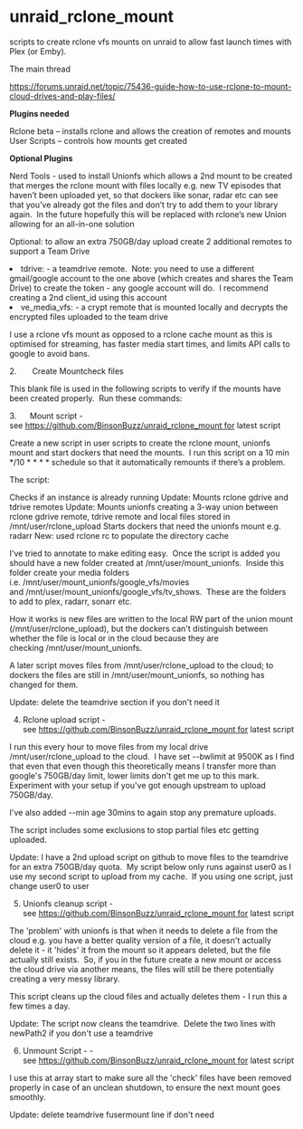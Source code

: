 # unraid_rclone_mount
scripts to create rclone vfs mounts on unraid to allow fast launch times with Plex (or Emby).

The main thread

https://forums.unraid.net/topic/75436-guide-how-to-use-rclone-to-mount-cloud-drives-and-play-files/

<b>Plugins needed</b>

Rclone beta – installs rclone and allows the creation of remotes and mounts
User Scripts – controls how mounts get created


<b>Optional Plugins</b>

Nerd Tools - used to install Unionfs which allows a 2nd mount to be created that merges the rclone mount with files locally e.g. new TV episodes that haven’t been uploaded yet, so that dockers like sonar, radar etc can see that you’ve already got the files and don’t try to add them to your library again.  In the future hopefully this will be replaced with rclone’s new Union allowing for an all-in-one solution

Optional: to allow an extra 750GB/day upload create 2 additional remotes to support a Team Drive

<li>tdrive: - a teamdrive remote.  Note: you need to use a different gmail/google account to the one above (which creates and shares the Team Drive) to create the token - any google account will do.  I recommend creating a 2nd client_id using this account</li>
<li>ve_media_vfs: - a crypt remote that is mounted locally and decrypts the encrypted files uploaded to the team drive</li>


I use a rclone vfs mount as opposed to a rclone cache mount as this is optimised for streaming, has faster media start times, and limits API calls to google to avoid bans.

2.       Create Mountcheck files

This blank file is used in the following scripts to verify if the mounts have been created properly.  Run these commands:

3.      Mount script - see https://github.com/BinsonBuzz/unraid_rclone_mount for latest script

Create a new script in user scripts to create the rclone mount, unionfs mount and start dockers that need the mounts.  I run this script on a 10 min */10 * * * * schedule so that it automatically remounts if there’s a problem. 

The script:

Checks if an instance is already running
Update: Mounts rclone gdrive and tdrive remotes
Update: Mounts unionfs creating a 3-way union between rclone gdrive remote, tdrive remote and local files stored in /mnt/user/rclone_upload
Starts dockers that need the unionfs mount e.g. radarr
New: used rclone rc to populate the directory cache


I've tried to annotate to make editing easy.  Once the script is added you should have a new folder created at /mnt/user/mount_unionfs.  Inside this folder create your media folders i.e. /mnt/user/mount_unionfs/google_vfs/movies and /mnt/user/mount_unionfs/google_vfs/tv_shows.  These are the folders to add to plex, radarr, sonarr etc.



How it works is new files are written to the local RW part of the union mount (/mnt/user/rclone_upload), but the dockers can't distinguish between whether the file is local or in the cloud because they are checking /mnt/user/mount_unionfs. 



A later script moves files from /mnt/user/rclone_upload to the cloud; to dockers the files are still in /mnt/user/mount_unionfs, so nothing has changed for them.



Update: delete the teamdrive section if you don't need it

4. Rclone upload script - see https://github.com/BinsonBuzz/unraid_rclone_mount for latest script



I run this every hour to move files from my local drive /mnt/user/rclone_upload to the cloud.  I have set --bwlimit at 9500K as I find that even that even though this theoretically means I transfer more than google's 750GB/day limit, lower limits don't get me up to this mark.  Experiment with your setup if you've got enough upstream to upload 750GB/day.



I've also added --min age 30mins to again stop any premature uploads.



The script includes some exclusions to stop partial files etc getting uploaded.



Update: I have a 2nd upload script on github to move files to the teamdrive for an extra 750GB/day quota.  My script below only runs against user0 as I use my second script to upload from my cache.  If you using one script, just change user0 to user

5. Unionfs cleanup script - see https://github.com/BinsonBuzz/unraid_rclone_mount for latest script



The 'problem' with unionfs is that when it needs to delete a file from the cloud e.g. you have a better quality version of a file, it doesn't actually delete it - it 'hides' it from the mount so it appears deleted, but the file actually still exists.  So, if you in the future create a new mount or access the cloud drive via another means, the files will still be there potentially creating a very messy library.



This script cleans up the cloud files and actually deletes them - I run this a few times a day.



Update: The script now cleans the teamdrive.  Delete the two lines with newPath2 if you don't use a teamdrive

6. Unmount Script - - see https://github.com/BinsonBuzz/unraid_rclone_mount for latest script



I use this at array start to make sure all the 'check' files have been removed properly in case of an unclean shutdown, to ensure the next mount goes smoothly.  



Update: delete teamdrive fusermount line if don't need
